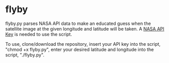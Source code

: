 # flyby
flyby.py parses NASA API data to make an educated guess when the satellite image at the given longitude and latitude will be taken. A [NASA API Key](https://api.nasa.gov/#getting-started) is needed to use the script.

To use, clone/download the repository, insert your API key into the script, "chmod +x flyby.py", enter your desired latitude and longitude into the script, "./flyby.py".
